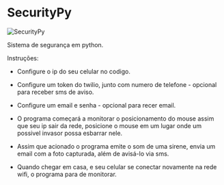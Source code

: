# SecurityPy
![SecurityPy](https://d2908q01vomqb2.cloudfront.net/22d200f8670dbdb3e253a90eee5098477c95c23d/2018/04/13/CloudHSM_for-social-800x400.png)

Sistema de segurança em python.

Instruções:
 
* Configure o ip do seu celular no codigo.

* Configure um token do twilio, junto com numero de telefone - opcional para receber sms de aviso. 

* Configure um email e senha - opcional para recer email.

* O programa começará a monitorar o posicionamento do mouse assim que seu ip sair da rede, posicione o mouse em um lugar onde um possivel invasor possa esbarrar nele. 

* Assim que acionado o programa emite o som de uma sirene, envia um email com a foto capturada, além de avisá-lo via sms.

* Quando chegar em casa, e seu celular se conectar novamente na rede wifi, o programa para de monitorar. 
